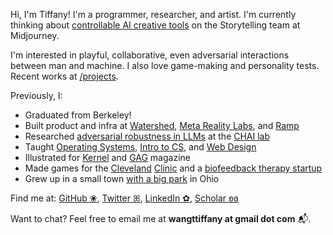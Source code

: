 Hi, I'm Tiffany! I'm a programmer, researcher, and artist. I'm currently thinking about [controllable AI creative tools](https://mj-storytelling.github.io/) on the Storytelling team at Midjourney.

I'm interested in playful, collaborative, even adversarial interactions between man and machine. I also love game-making and personality tests. Recent works at [/projects](/projects).

Previously, I:
- Graduated from Berkeley!
- Built product and infra at [Watershed](https://watershed.com/), [Meta Reality Labs](https://about.meta.com/realitylabs/), and [Ramp](https://ramp.com/)
- Researched [adversarial robustness in LLMs](https://tensortrust.ai/paper/) at the [CHAI lab](https://humancompatible.ai/)
- Taught [Operating Systems](https://cs162.org/), [Intro to CS](https://cs61a.org/), and [Web Design](https://webdesigndecal.github.io/)
- Illustrated for [Kernel](https://www.kernelmag.io/) and [GAG](https://www.tiktok.com/@gag.magazine/) magazine
- Made games for the [Cleveland](https://cnnmon.itch.io/cardiocasino) [Clinic](https://cnnmon.itch.io/kittyclinic) and a [biofeedback therapy startup](https://www.news5cleveland.com/news/local-news/akron-canton-news/akron-startups-getting-big-bounce-at-innovation-hub)
- Grew up in a small town [with a big park](https://en.wikipedia.org/wiki/Brecksville_Reservation) in Ohio

Find me at: [GitHub ❀](https://github.com/cnnmon), [Twitter ꕤ](https://twitter.com/cnnmonie), [LinkedIn ✿](https://www.linkedin.com/in/wtiffany/), [Scholar ʚɞ](https://scholar.google.com/citations?hl=en&user=p8hhfi4AAAAJ)

Want to chat? Feel free to email me at **wangttiffany at gmail dot com** 📬.
